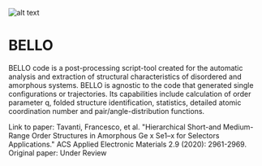 ![alt text](https://github.com/behnood1368/BELLO/blob/BELLO_GUI/cover.png)
# BELLO
BELLO code is a post-processing script-tool created for the automatic analysis and extraction of structural characteristics of disordered and amorphous systems. BELLO is agnostic to the code that generated single configurations or trajectories. Its capabilities include calculation of order parameter q, folded structure identification, statistics, detailed atomic coordination number and pair/angle-distribution functions.

Link to paper:
Tavanti, Francesco, et al. "Hierarchical Short-and Medium-Range Order Structures in Amorphous Ge x Se1–x for Selectors Applications." ACS Applied Electronic Materials 2.9 (2020): 2961-2969.
Original paper: Under Review
